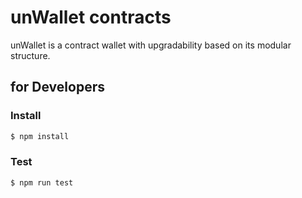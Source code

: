 # unWallet contracts

unWallet is a contract wallet with upgradability based on its modular structure.

## for Developers

### Install

```sh
$ npm install
```

### Test

```sh
$ npm run test
```
